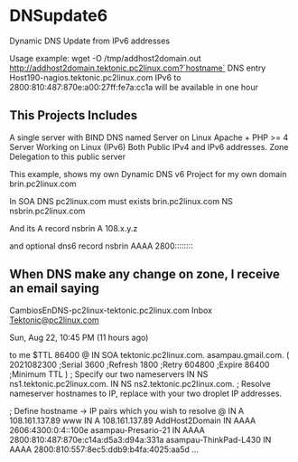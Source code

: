 # DNSupdate6
Dynamic DNS Update from IPv6 addresses


Usage example: wget -O /tmp/addhost2domain.out http://addhost2domain.tektonic.pc2linux.com?`hostname`
DNS entry Host190-nagios.tektonic.pc2linux.com IPv6 to 2800:810:487:870e:a00:27ff:fe7a:cc1a will be available in one hour


This Projects Includes
----------------------
A single server with
BIND DNS named Server on Linux
Apache + PHP >= 4 Server Working on Linux (IPv6)
Both Public IPv4 and IPv6 addresses.
Zone Delegation to this public server

This example, shows my own Dynamic DNS v6 Project for my own domain brin.pc2linux.com

In SOA DNS pc2linux.com must exists 
brin.pc2linux.com       NS      nsbrin.pc2linux.com

And its A record
nsbrin      A       108.x.y.z

and optional dns6 record
nsbrin    AAAA      2800::::::::

When DNS make any change on zone, I receive an email saying
-----------------------------------------------------------

CambiosEnDNS-pc2linux-tektonic.pc2linux.com
Inbox
Tektonic@pc2linux.com
	
Sun, Aug 22, 10:45 PM (11 hours ago)
	
to me
$TTL 86400
@   IN  SOA     tektonic.pc2linux.com. asampau.gmail.com. (
        2021082300  ;Serial
        3600        ;Refresh
        1800        ;Retry
        604800      ;Expire
        86400       ;Minimum TTL
)
; Specify our two nameservers
                IN      NS              ns1.tektonic.pc2linux.com.
                IN      NS              ns2.tektonic.pc2linux.com.
; Resolve nameserver hostnames to IP, replace with your two droplet IP addresses.

; Define hostname -> IP pairs which you wish to resolve
@               IN      A               108.161.137.89
www             IN      A               108.161.137.89
AddHost2Domain  IN      AAAA    2606:4300:0:4::100e
asampau-Presario-21     IN      AAAA    2800:810:487:870e:c14a:d5a3:d94a:331a
asampau-ThinkPad-L430   IN      AAAA    2800:810:557:8ec5:ddb9:b4fa:4025:aa5d
...

